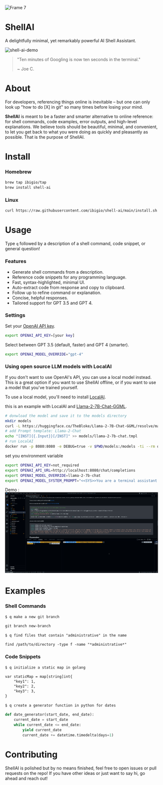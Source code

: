 <img width="1280" alt="Frame 7" src="https://github.com/ibigio/shell-ai/assets/25421602/8bbb4ed9-99e3-42df-9a79-dc101dc693ad">

# ShellAI
A delightfully minimal, yet remarkably powerful AI Shell Assistant.

![shell-ai-demo](https://github.com/ibigio/shell-ai/assets/25421602/f480db5d-3787-49d8-b1bc-a027f65858e6)

>
> "Ten minutes of Googling is now ten seconds in the terminal."
>
>   ~ Joe C.
>

# About

For developers, referencing things online is inevitable – but one can only look up "how to do [X] in git" so many times before losing your mind.

**ShellAI** is meant to be a faster and smarter alternative to online reference: for shell commands, code examples, error outputs, and high-level explanations. We believe tools should be beautiful, minimal, and convenient, to let you get back to what you were doing as quickly and pleasantly as possible. That is the purpose of ShellAI.

# Install

### Homebrew

```bash
brew tap ibigio/tap
brew install shell-ai
```

### Linux

```bash
curl https://raw.githubusercontent.com/ibigio/shell-ai/main/install.sh | bash
```

# Usage

Type `q` followed by a description of a shell command, code snippet, or general question!

### Features
- Generate shell commands from a description.
- Reference code snippets for any programming language.
- Fast, syntax-highlighted, minimal UI.
- Auto-extract code from response and copy to clipboard.
- Follow up to refine command or explanation.
- Concise, helpful responses.
- Tailored support for GPT 3.5 and GPT 4.

### Settings

Set your [OpenAI API key](https://platform.openai.com/account/api-keys).
```bash
export OPENAI_API_KEY=[your key]
```

Select between GPT 3.5 (default, faster) and GPT 4 (smarter).

```bash
export OPENAI_MODEL_OVERRIDE="gpt-4"
```
### Using open source LLM models with LocalAI

If you don't want to use OpenAI's API, you can use a local model instead. This is a great option if you want to use ShellAI offline, or if you want to use a model that you've trained yourself.

To use a local model, you'll need to install [LocalAI](https://localai.io/).


this is an example with LocalAI and [Llama-2-7B-Chat-GGML](https://huggingface.co/TheBloke/Llama-2-7B-Chat-GGML).
```bash
# donwload the model and save it to the models directory
mkdir models
curl -L https://huggingface.co/TheBloke/Llama-2-7B-Chat-GGML/resolve/main/llama-2-7b-chat.ggmlv3.q4_K_M.bin -o models/llama-2-7b-chat
# add Prompt template: Llama-2-Chat
echo "[INST]{{.Input}}[/INST]" >> models/llama-2-7b-chat.tmpl
# run LocalAI
docker run -p 8080:8080 -e DEBUG=true -v $PWD/models:/models -ti --rm quay.io/go-skynet/local-ai:latest --models-path /models --context-size 700 --threads 4 
```
set you environment variable
```bash
export OPENAI_API_KEY=not_required
export OPENAI_API_URL=http://localhost:8080/chat/completions
export OPENAI_MODEL_OVERRIDE=llama-2-7b-chat
export OPENAI_MODEL_SYSTEM_PROMPT="<<SYS>>You are a terminal assistant. Turn the natural language instructions into a terminal command. By default always only output code, and in a code block. DO NOT OUTPUT ADDITIONAL REMARKS ABOUT THE CODE YOU OUTPUT. Do not repeat the question the users asks. Do not add explanations for your code. Do not output any non-code words at all. Just output the code. Short is better. However, if the user is clearly asking a general question then answer it very briefly and well.<</SYS>>"
```
Demo :
![ShellAi+LocalAI](assets/shellai-localai.gif)

# Examples
### Shell Commands
`$ q make a new git branch`
```
git branch new-branch
```
`$ q find files that contain "administrative" in the name`
```
find /path/to/directory -type f -name "*administrative*"
```
### Code Snippets
`$ q initialize a static map in golang`
```golang
var staticMap = map[string]int{
    "key1": 1,
    "key2": 2,
    "key3": 3,
}
```
`$ q create a generator function in python for dates`
```python
def date_generator(start_date, end_date):
    current_date = start_date
    while current_date <= end_date:
        yield current_date
        current_date += datetime.timedelta(days=1)
```

# Contributing

ShellAI is polished but by no means finished, feel free to open issues or pull requests on the repo! If you have other ideas or just want to say hi, go ahead and reach out!
